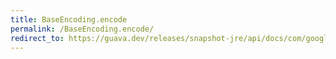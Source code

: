 ```yaml
---
title: BaseEncoding.encode
permalink: /BaseEncoding.encode/
redirect_to: https://guava.dev/releases/snapshot-jre/api/docs/com/google/common/io/BaseEncoding.html#encode-byte:A-
---
```

